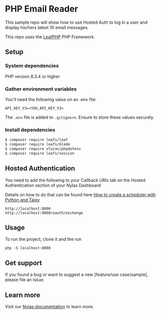 # PHP Email Reader

This sample repo will show how to use Hosted Auth to log in a user and display his/hers latest 10 email messages.

This repo uses the [LeafPHP](https://leafphp.dev/) PHP Framework.

## Setup

### System dependencies
PHP version 8.3.4 or higher

### Gather environment variables

You'll need the following value on an .env file:

```text
API_KEY_V3=<YOU_API_KEY_V3>
```

The `.env` file is added to `.gitignore`. Ensure to store these values securely.

### Install dependencies

```bash
$ composer require leafs/leaf
$ composer require leafs/blade
$ composer require vlucas/phpdotenv
$ composer require leafs/session
```

## Hosted Authentication

You need to add the following to your Callback URIs tab on the Hosted Authentication section of your Nylas Dashboard

Details on how to do that can be found here [How to create a scheduler with Python and Taipy](https://www.nylas.com/blog/how-to-create-a-scheduler-with-python-and-taipy/)

```
http://localhost:8000
http://localhost:8000/oauth/exchange
```

## Usage

To run the project, clone it and the run

```
php -S localhost:8000
```

## Get support

If you found a bug or want to suggest a new [feature/use case/sample], please file an issue.

## Learn more

Visit our [Nylas documentation](https://developer.nylas.com/) to learn more.
